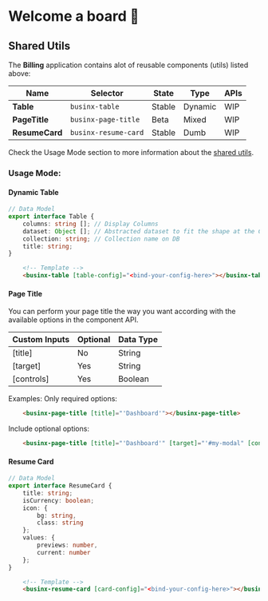 # Welcome a board 🍻 

## Shared Utils 
The **Billing** application contains alot of reusable components (utils) listed above:

Name | Selector | State | Type | APIs
--- | --- | --- | --- | ---
**Table** | `businx-table` | Stable | Dynamic | WIP
**PageTitle** | `businx-page-title` | Beta | Mixed | WIP
**ResumeCard** | `businx-resume-card` | Stable | Dumb | WIP

Check the Usage Mode section to more information about the [shared utils](#usage-mode).

### Usage Mode:
#### Dynamic Table
```typescript
// Data Model
export interface Table {
    columns: string []; // Display Columns
    dataset: Object []; // Abstracted dataset to fit the shape at the Columns field
    collection: string; // Collection name on DB
    title: string;
}
```

```html
    <!-- Template -->
    <businx-table [table-config]="<bind-your-config-here>"></businx-table>
```

#### Page Title
You can perform your page title the way you want according with the available options in the component API.

Custom Inputs | Optional | Data Type
--- | --- | ---
[title] | No | String
[target] | Yes | String
[controls] | Yes | Boolean

Examples:
Only required options:
```html
    <businx-page-title [title]="'Dashboard'"></businx-page-title>
```

Include optional options:
```html
    <businx-page-title [title]="'Dashboard'" [target]="'#my-modal" [controls]="true"></businx-page-title>
```

#### Resume Card
```typescript
// Data Model
export interface ResumeCard {
    title: string;
    isCurrency: boolean;
    icon: {
        bg: string,
        class: string
    };
    values: {
        previews: number,
        current: number
    };
}
```

```html
    <!-- Template -->
    <businx-resume-card [card-config]="<bind-your-config-here>"></businx-resume-card>
```
